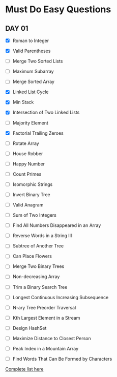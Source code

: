 # Must Do Easy Questions


## DAY 01

- [x] Roman to Integer
- [x] Valid Parentheses
- [ ] Merge Two Sorted Lists
- [ ] Maximum Subarray
- [ ] Merge Sorted Array
- [x] Linked List Cycle
- [x] Min Stack
- [x] Intersection of Two Linked Lists
- [ ] Majority Element
- [x] Factorial Trailing Zeroes
- [ ] Rotate Array
- [ ] House Robber
- [ ] Happy Number
- [ ] Count Primes
- [ ] Isomorphic Strings
- [ ] Invert Binary Tree
- [ ] Valid Anagram
- [ ] Sum of Two Integers
- [ ] Find All Numbers Disappeared in an Array
- [ ] Reverse Words in a String III
- [ ] Subtree of Another Tree
- [ ] Can Place Flowers
- [ ] Merge Two Binary Trees
- [ ] Non-decreasing Array
- [ ] Trim a Binary Search Tree
- [ ] Longest Continuous Increasing Subsequence
- [ ] N-ary Tree Preorder Traversal
- [ ] Kth Largest Element in a Stream
- [ ] Design HashSet
- [ ] Maximize Distance to Closest Person
- [ ] Peak Index in a Mountain Array
- [ ] Find Words That Can Be Formed by Characters




[Complete list here](https://leetcode.com/list/?selectedList=5jvn3kj6)
